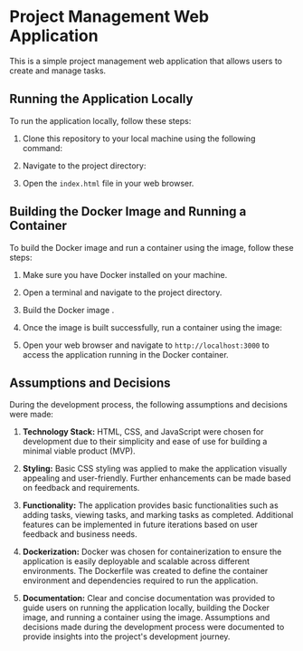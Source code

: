 # Project Management Web Application

This is a simple project management web application that allows users to create and manage tasks.

## Running the Application Locally

To run the application locally, follow these steps:

1. Clone this repository to your local machine using the following command:

2. Navigate to the project directory:

3. Open the `index.html` file in your web browser.

## Building the Docker Image and Running a Container

To build the Docker image and run a container using the image, follow these steps:

1. Make sure you have Docker installed on your machine.

2. Open a terminal and navigate to the project directory.

3. Build the Docker image .

4. Once the image is built successfully, run a container using the image:

5. Open your web browser and navigate to `http://localhost:3000` to access the application running in the Docker container.

## Assumptions and Decisions

During the development process, the following assumptions and decisions were made:

1. **Technology Stack:** HTML, CSS, and JavaScript were chosen for development due to their simplicity and ease of use for building a minimal viable product (MVP).

2. **Styling:** Basic CSS styling was applied to make the application visually appealing and user-friendly. Further enhancements can be made based on feedback and requirements.

3. **Functionality:** The application provides basic functionalities such as adding tasks, viewing tasks, and marking tasks as completed. Additional features can be implemented in future iterations based on user feedback and business needs.

4. **Dockerization:** Docker was chosen for containerization to ensure the application is easily deployable and scalable across different environments. The Dockerfile was created to define the container environment and dependencies required to run the application.

5. **Documentation:** Clear and concise documentation was provided to guide users on running the application locally, building the Docker image, and running a container using the image. Assumptions and decisions made during the development process were documented to provide insights into the project's development journey.
